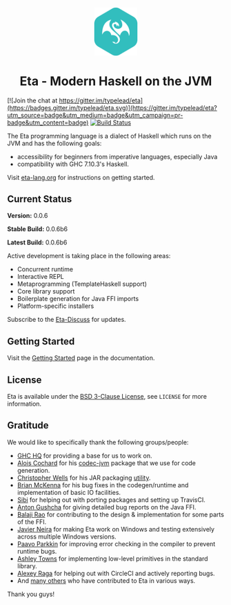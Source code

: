 <p align="center">
  <img src="./eta_logo.png" alt="Eta logo" width="20%" />
</p>



<h1 align="center">Eta - Modern Haskell on the JVM</h1>

[![Join the chat at https://gitter.im/typelead/eta](https://badges.gitter.im/typelead/eta.svg)](https://gitter.im/typelead/eta?utm_source=badge&utm_medium=badge&utm_campaign=pr-badge&utm_content=badge)
[![Build Status](https://circleci.com/gh/typelead/eta.svg?style=shield&circle-token=1b6ae185c1e74eb4a0abd6927b4e1e011dafee0c)](https://circleci.com/gh/typelead/eta)


The Eta programming language is a dialect of Haskell which runs on the JVM and has
the following goals:

- accessibility for beginners from imperative languages, especially Java
- compatibility with GHC 7.10.3's Haskell.

Visit [eta-lang.org](http://eta-lang.org) for instructions on getting started.

## Current Status

**Version:** 0.0.6

**Stable Build:** 0.0.6b6

**Latest Build:** 0.0.6b6

Active development is taking place in the following areas:

- Concurrent runtime
- Interactive REPL
- Metaprogramming (TemplateHaskell support)
- Core library support
- Boilerplate generation for Java FFI imports
- Platform-specific installers

Subscribe to the [Eta-Discuss](https://groups.google.com/forum/#!forum/eta-discuss)
for updates.

## Getting Started

Visit the [Getting Started](http://eta-lang.org/docs/html/getting-started.html) page
in the documentation.

## License

Eta is available under the
[BSD 3-Clause License](https://opensource.org/licenses/BSD-3-Clause), see `LICENSE`
for more information.

## Gratitude

We would like to specifically thank the following groups/people:
- [GHC HQ](https://ghc.haskell.org/trac/ghc/wiki/TeamGHC) for providing a base for us to work on.
- [Alois Cochard](https://github.com/aloiscochard) for his [codec-jvm](https://github.com/aloiscochard/codec-jvm) package that we use for code generation.
- [Christopher Wells](https://github.com/ExcaliburZero) for his JAR packaging [utility](https://github.com/ExcaliburZero/zip-jar-haskell).
- [Brian McKenna](https://github.com/puffnfresh) for his bug fixes in the
  codegen/runtime and implementation of basic IO facilities.
- [Sibi](https://github.com/psibi) for helping out with porting packages and
  setting up TravisCI.
- [Anton Gushcha](https://github.com/NCrashed) for giving detailed bug reports on
  the Java FFI.
- [Balaji Rao](https://github.com/balajirrao) for contributing to the design &
  implementation for some parts of the FFI.
- [Javier Neira](https://github.com/jneira) for making Eta work on Windows and
  testing extensively across multiple Windows versions.
- [Paavo Parkkin](https://github.com/pparkkin) for improving error checking in the compiler to prevent runtime bugs.
- [Ashley Towns](https://github.com/aktowns) for implementing low-level primitives in the standard library.
- [Alexey Raga](https://github.com/AlexeyRaga) for helping out with CircleCI and actively reporting bugs.
- And [many others](https://github.com/typelead/eta/graphs/contributors) who have contributed to Eta in various ways.

Thank you guys!

